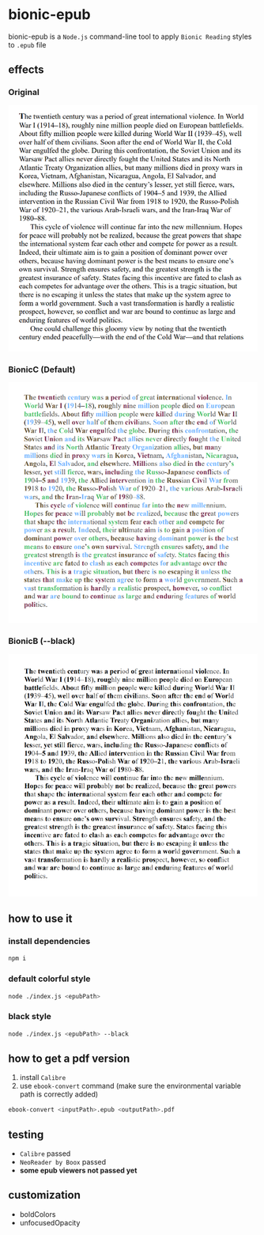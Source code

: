# bionic-epub
bionic-epub is a `Node.js` command-line tool to apply `Bionic Reading` styles to `.epub` file

## effects
### Original
![Original](./screenshots/Original.png)

### BionicC (Default)
![Bionic](./screenshots/BionicC.png)

### BionicB (--black)
![BionicB](./screenshots/BionicB.png)


## how to use it
### install dependencies
```bash
npm i
```

### default colorful style
```bash
node ./index.js <epubPath>
```

### black style
```bash
node ./index.js <epubPath> --black
```

## how to get a pdf version
1. install `Calibre`
2. use `ebook-convert` command (make sure the environmental variable path is correctly added)
```bash
ebook-convert <inputPath>.epub <outputPath>.pdf
```

## testing
- `Calibre` passed 
- `NeoReader by Boox` passed 
- **some epub viewers not passed yet**

## customization
- boldColors
- unfocusedOpacity